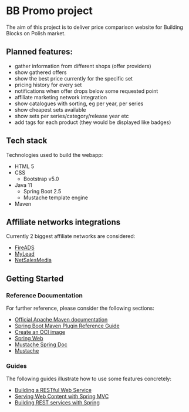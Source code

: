 # BB Promo project

The aim of this project is to deliver price comparison website for 
Building Blocks on Polish market.

## Planned features:

- gather information from different shops (offer providers)
- show gathered offers
- show the best price currently for the specific set
- pricing history for every set
- notifications when offer drops below some requested point
- affiliate marketing network integration
- show catalogues with sorting, eg per year, per series
- show cheapest sets available
- show sets per series/category/release year etc
- add tags for each product (they would be displayed like badges)

## Tech stack

Technologies used to build the webapp:

- HTML 5
- CSS
    - Bootstrap v5.0
- Java 11
    - Spring Boot 2.5
    - Mustache template engine
- Maven
    
## Affiliate networks integrations

Currently 2 biggest affiliate networks are considered:

- [FireADS](https://fireads.org/pl)
- [MyLead](https://mylead.global/pl)
- [NetSalesMedia](https://netsalesmedia.pl/)

## Getting Started

### Reference Documentation
For further reference, please consider the following sections:

* [Official Apache Maven documentation](https://maven.apache.org/guides/index.html)
* [Spring Boot Maven Plugin Reference Guide](https://docs.spring.io/spring-boot/docs/2.5.0/maven-plugin/reference/html/)
* [Create an OCI image](https://docs.spring.io/spring-boot/docs/2.5.0/maven-plugin/reference/html/#build-image)
* [Spring Web](https://docs.spring.io/spring-boot/docs/2.5.0/reference/htmlsingle/#boot-features-developing-web-applications)
* [Mustache Spring Doc](https://docs.spring.io/spring-boot/docs/2.5.0/reference/htmlsingle/#boot-features-spring-mvc-template-engines)
* [Mustache](https://mustache.github.io/mustache.5.html)

### Guides
The following guides illustrate how to use some features concretely:

* [Building a RESTful Web Service](https://spring.io/guides/gs/rest-service/)
* [Serving Web Content with Spring MVC](https://spring.io/guides/gs/serving-web-content/)
* [Building REST services with Spring](https://spring.io/guides/tutorials/bookmarks/)
